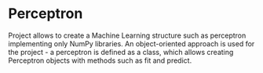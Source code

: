 # Perceptron
Project allows to create a Machine Learning structure such as perceptron implementing only NumPy libraries.
An object-oriented approach is used for the project - a perceptron is defined as a class, which allows creating Perceptron objects with methods such as fit and predict.
